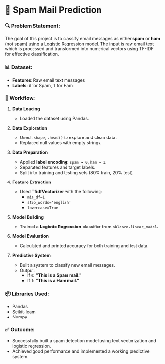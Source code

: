 # 📧 Spam Mail Prediction

### 🔍 Problem Statement:
The goal of this project is to classify email messages as either **spam** or **ham** (not spam) using a Logistic Regression model. The input is raw email text which is processed and transformed into numerical vectors using TF-IDF for effective classification.

### 📊 Dataset:
- **Features**: Raw email text messages
- **Labels**: `0` for Spam, `1` for Ham

### 📁 Workflow:
1. **Data Loading**
   - Loaded the dataset using Pandas.

2. **Data Exploration**
   - Used `.shape`, `.head()` to explore and clean data.
   - Replaced null values with empty strings.

3. **Data Preparation**
   - Applied **label encoding**: `spam → 0`, `ham → 1`.
   - Separated features and target labels.
   - Split into training and testing sets (80% train, 20% test).

4. **Feature Extraction**
   - Used **TfidfVectorizer** with the following:
     - `min_df=1`
     - `stop_words='english'`
     - `lowercase=True`

5. **Model Building**
   - Trained a **Logistic Regression** classifier from `sklearn.linear_model`.

6. **Model Evaluation**
   - Calculated and printed accuracy for both training and test data.

7. **Predictive System**
   - Built a system to classify new email messages.
   - Output:
     - If `0`: **"This is a Spam mail."**
     - If `1`: **"This is a Ham mail."**

### 📦 Libraries Used:
- Pandas
- Scikit-learn
- Numpy

### ✅ Outcome:
- Successfully built a spam detection model using text vectorization and logistic regression.
- Achieved good performance and implemented a working predictive system.
